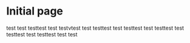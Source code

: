 # Initial page

test test testtest test testvtest test testtest test testtest test testtest test testtest test testtest test test

